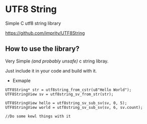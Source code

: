 # UTF8 String

Simple C utf8 string library

https://github.com/imprity/UTF8String

## How to use the library?

Very Simple *(and probably unsafe)* c string libray.

Just include it in your code and build with it.

- Exmaple
```
UTF8String* str = utf8string_from_cstr(u8"Hello World");
UTF8StringView sv = utf8string_sv_from_str(str);

UTF8StringView hello = utf8string_sv_sub_sv(sv, 0, 5);
UTF8StringView world = utf8string_sv_sub_sv(sv, 6, sv.count);

//Do some kewl things with it
```
